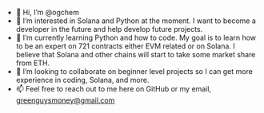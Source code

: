 - 👋 Hi, I’m @ogchem
- 👀 I’m interested in Solana and Python at the moment. I want to become a developer in the future and help develop future projects.
- 🌱 I’m currently learning Python and how to code. My goal is to learn how to be an expert on 721 contracts either EVM related or on Solana. I believe that Solana and other chains will start to take some market share from ETH. 
- 💞️ I’m looking to collaborate on beginner level projects so I can get more experience in coding, Solana, and more. 
- 📫 Feel free to reach out to me here on GitHub or my email, greenguysmoney@gmail.com

<!---
ogchem/ogchem is a ✨ special ✨ repository because its `README.md` (this file) appears on your GitHub profile.
You can click the Preview link to take a look at your changes.
--->
